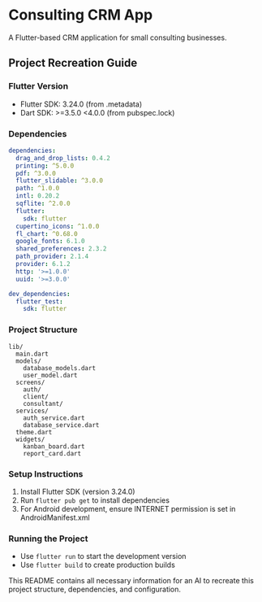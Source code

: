 # Consulting CRM App

A Flutter-based CRM application for small consulting businesses.

## Project Recreation Guide

### Flutter Version
- Flutter SDK: 3.24.0 (from .metadata)
- Dart SDK: >=3.5.0 <4.0.0 (from pubspec.lock)

### Dependencies
```yaml
dependencies:
  drag_and_drop_lists: 0.4.2
  printing: ^5.0.0
  pdf: ^3.0.0
  flutter_slidable: ^3.0.0
  path: ^1.0.0
  intl: 0.20.2
  sqflite: ^2.0.0
  flutter:
    sdk: flutter
  cupertino_icons: ^1.0.0
  fl_chart: ^0.68.0
  google_fonts: 6.1.0
  shared_preferences: 2.3.2
  path_provider: 2.1.4
  provider: 6.1.2
  http: '>=1.0.0'
  uuid: '>=3.0.0'

dev_dependencies:
  flutter_test:
    sdk: flutter
```

### Project Structure
```
lib/
  main.dart
  models/
    database_models.dart
    user_model.dart
  screens/
    auth/
    client/
    consultant/
  services/
    auth_service.dart
    database_service.dart
  theme.dart
  widgets/
    kanban_board.dart
    report_card.dart
```

### Setup Instructions
1. Install Flutter SDK (version 3.24.0)
2. Run `flutter pub get` to install dependencies
3. For Android development, ensure INTERNET permission is set in AndroidManifest.xml

### Running the Project
- Use `flutter run` to start the development version
- Use `flutter build` to create production builds

This README contains all necessary information for an AI to recreate this project structure, dependencies, and configuration.